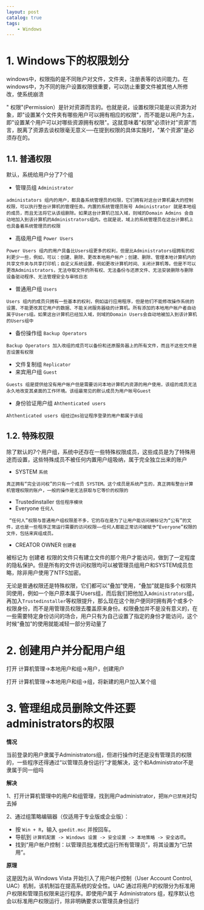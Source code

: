 ```yaml
---
layout: post   	
catalog: true 	
tags:
    - Windows
---
```




# 1. Windows下的权限划分

windows中，权限指的是不同账户对文件，文件夹，注册表等的访问能力。在windows中，为不同的账户设置权限很重要，可以防止重要文件被其他人所修改，使系统崩溃

" 权限"(Permission）是针对资源而言的。也就是说，设置权限只能是以资源为对象，即"设置某个文件夹有哪些用户可以拥有相应的权限"，而不能是以用户为主，即"设置某个用户可以对哪些资源拥有权限"。这就意味着"权限"必须针对"资源"而言，脱离了资源去谈权限毫无意义──在提到权限的具体实施时，"某个资源"是必须存在的。

## 1.1. 普通权限

默认，系统给用户分了7个组

* 管理员组 `Administrator`

```
administators 组内的用户，都具备系统管理员的权限，它们拥有对这台计算机最大的控制权限，可以执行整台计算机的管理任务。内置的系统管理员账号 Administrator 就是本地组的成员，而且无法将它从该组删除。如果这台计算机已加入域，则域的Domain Admins 会自动地加入到该计算机的Administrators组内。也就是说，域上的系统管理员在这台计算机上也具备着系统管理员的权限
```

* 高级用户组 `Power Users`

```
Power Users 组内的用户具备比Users组更多的权利，但是比Administrators组拥有的权利更少一些，例如，可以：创建、删除、更改本地用户帐户；创建、删除、管理本地计算机内的共享文件夹与共享打印机；自定义系统设置，例如更改计算机时间、关闭计算机等。但是不可以更改Administrators，无法夺取文件的所有权、无法备份与还原文件、无法安装删除与删除设备驱动程序、无法管理安全与审核日志
```

* 普通用户组 `Users`

```
Users 组内的成员只拥有一些基本的权利，例如运行应用程序，但是他们不能修改操作系统的设置、不能更改其它用户的数据、不能关闭服务器级的计算机。所有添加的本地用户帐户者自动属于Users组。如果这台计算机已经加入域，则域的Domain Users会自动地被加入到该计算机的Users组中
```

* 备份操作组 `Backup Operators`

```
Backup Operators 加入改组的成员可以备份和还原服务器上的所有文件，而且不这些文件是否设置有权限
```

* 文件复制组 `Replicator`
* 来宾用户组 `Guest`

```
Guests 组是提供给没有用户帐户但是需要访问本地计算机内资源的用户使用，该组的成员无法永久地改变其桌面的工作环境。该组最常见的默认成员为用户帐号Guest
```

* 身份验证用户组 `Ahthenticated users`

```
Ahthenticated users 组经过ms验证程序登录的用户都属于该组
```

## 1.2. 特殊权限

除了默认的7个用户组，系统中还存在一些特殊权限成员，这些成员是为了特殊用途而设置，这些特殊成员不被任何内置用户组吸纳，属于完全独立出来的账户

* SYSTEM `系统`

```
真正拥有“完全访问权”的只有一个成员 SYSTEM。这个成员是系统产生的，真正拥有整台计算机管理权限的账户，一般的操作是无法获取与它等价的权限的
```

* Trustedinstaller `信任程序模块`
* Everyone `任何人`

```
 “任何人”权限与普通用户组权限差不多，它的存在是为了让用户能访问被标记为“公有”的文件，这也是一些程序正常运行需要的访问权限——任何人都能正常访问被赋予“Everyone”权限的文件，包括来宾组成员。
```

* CREATOR OWNER `创建者`

被标记为 创建者 权限的文件只有建立文件的那个用户才能访问，做到了一定程度的隐私保护。但是所有的文件访问权限均可以被管理员组用户和SYSTEM成员忽略，除非用户使用了NTFS加密。 

无论是普通权限还是特殊权限，它们都可以“叠加”使用，“叠加”就是指多个权限共同使用，例如一个账户原本属于Users组，而后我们把他加入`Administrators`组，再加入`Trustedinstaller`等权限提升，那么现在这个账户便同时拥有两个或多个权限身份，而不是用管理员权限去覆盖原来身份。权限叠加并不是没有意义的，在一些需要特定身份访问的场合，用户只有为自己设置了指定的身份才能访问，这个时候“叠加”的使用就能减轻一部分劳动量了

# 2. 创建用户并分配用户组

打开 计算机管理->本地用户和组->用户，创建用户

打开 计算机管理->本地用户和组->组，将新建的用户加入某个组

# 3. 管理组成员删除文件还要administrators的权限

**情况**

当前登录的用户隶属于Administrators组，但进行操作时还是没有管理员的权限的，一些程序还得通过“以管理员身份运行”才能解决，这个和Administrator不是隶属于同一组吗

**解决**

1、打开计算机管理中的用户和组管理，找到用户administrator，把`账户已禁用`对勾去掉

2、通过组策略编辑器（仅适用于专业版或企业版）：

- 按 `Win + R`，输入 `gpedit.msc` 并按回车。
- 导航到 `计算机配置 -> Windows 设置 -> 安全设置 -> 本地策略 -> 安全选项`。
- 找到“用户帐户控制：以管理员批准模式运行所有管理员”，将其设置为“已禁用”。

**原理**

这是因为从 Windows Vista 开始引入了用户帐户控制（User Account Control, UAC）机制，该机制旨在提高系统的安全性。UAC 通过将用户的权限分为标准用户权限和管理员权限来运行程序。即使用户属于 Administrators 组，程序默认也会以标准用户权限运行，除非明确要求以管理员身份运行

